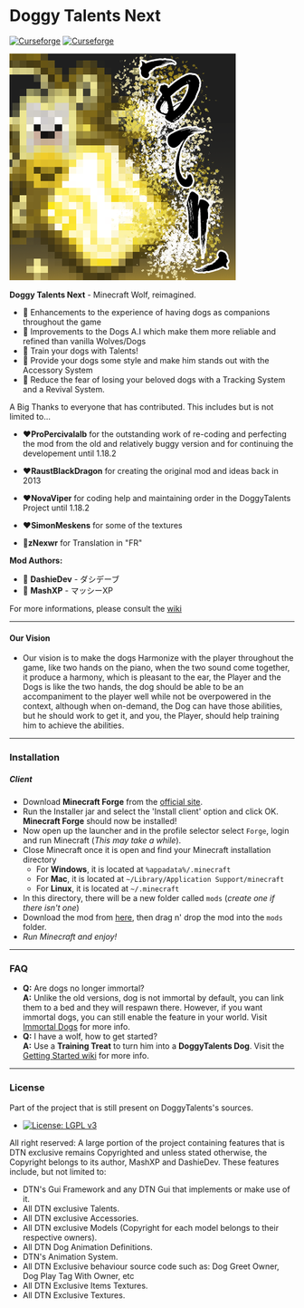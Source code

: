 # Doggy Talents Next 
[![Curseforge](http://cf.way2muchnoise.eu/full_doggy-talents-next_downloads.svg)](https://www.curseforge.com/minecraft/mc-mods/doggy-talents-next) [![Curseforge](http://cf.way2muchnoise.eu/versions/For%20MC_doggy-talents-next_all.svg)](https://www.curseforge.com/minecraft/mc-mods/doggy-talents-next)

![DT Logo](https://github.com/DashieDev/DoggyTalentsNext/blob/225f4b95d39e4890046bcf6ac30ad8e6b467a9a5/images/logo_curse4.png?raw=true)

**Doggy Talents Next** - Minecraft Wolf, reimagined.


* 🦴 Enhancements to the experience of having dogs as companions throughout the game 
* 🦴 Improvements to the Dogs A.I which make them more reliable and refined than vanilla Wolves/Dogs
* 🦴 Train your dogs with Talents!
* 🦴 Provide your dogs some style and make him stands out with the Accessory System
* 🦴 Reduce the fear of losing your beloved dogs with a Tracking System and a Revival System.

A Big Thanks to everyone that has contributed. This includes but is not limited to...
 * ❤️**ProPercivalalb** for the outstanding work of re-coding and perfecting the mod from the old and relatively buggy version and for continuing the developement until 1.18.2
 * ❤️**RaustBlackDragon** for creating the original mod and ideas back in 2013
 * ❤️**NovaViper** for coding help and maintaining order in the DoggyTalents Project until 1.18.2
 * ❤️**SimonMeskens** for some of the textures

 * 💚**zNexwr** for Translation in "FR"
    
**Mod Authors:**
* 🦴 **DashieDev** - ダシデーブ
* 🦴 **MashXP** - マッシーXP

For more informations, please consult the [wiki](https://github.com/DashieDev/DoggyTalentsNext/wiki)

-----------------

#### Our Vision
 * Our vision is to make the dogs Harmonize with the player throughout the game, like two hands on the piano, when the two sound come together, it produce a harmony, which is pleasant to the ear, the Player and the Dogs is like the two hands, the dog should be able to be an accompaniment to the player well while not be overpowered in the context, although when on-demand, the Dog can have those abilities, but he should work to get it, and you, the Player, should help training him to achieve the abilities.

-----------------

### Installation

##### Client
- Download **Minecraft Forge** from the [official site](https://files.minecraftforge.net/).
- Run the Installer jar and select the 'Install client' option and click OK. **Minecraft Forge** should now be installed!
- Now open up the launcher and in the profile selector select ```Forge```, login and run Minecraft (*This may take a while*).
- Close Minecraft once it is open and find your Minecraft installation directory
  - For **Windows**, it is located at ```%appadata%/.minecraft```
  - For **Mac**, it is located at ````~/Library/Application Support/minecraft````
  - For **Linux**, it is located at ```~/.minecraft``` 
- In this directory, there will be a new folder called ```mods``` (*create one if there isn't one*)
- Download the mod from [here](https://www.curseforge.com/minecraft/mc-mods/doggy-talents/files), then drag n' drop the mod into the ```mods``` folder.
- *Run Minecraft and enjoy!*

-----------------

### FAQ
 <!-- - **Q:** Will there be a Fabric version?  
   **A:** I will not be creating one, if someone wants to take up this task please contact me.
 - **Q:** Which Minecraft versions are supported?  
   **A:** It is normally be the last two major releases, currently `1.16.x` and `1.17.x`. -->
 - **Q:** Are dogs no longer immortal?  
   **A:** Unlike the old versions, dog is not immortal by default, you can link them to a bed and they will respawn there. However, if you want immortal dogs, you can still enable the feature in your world. Visit [Immortal Dogs](https://github.com/DashieDev/DoggyTalentsNext/wiki/Immortal-Dogs) for more info.
 - **Q:** I have a wolf, how to get started?  
   **A:** Use a **Training Treat** to turn him into a **DoggyTalents Dog**. Visit the [Getting Started wiki](https://github.com/DashieDev/DoggyTalentsNext/wiki/Getting-Started) for more info.

-----------------
### License
Part of the project that is still present on DoggyTalents's sources.
 - [![License: LGPL v3](https://img.shields.io/badge/License-LGPL_v3-blue.svg)](https://www.gnu.org/licenses/lgpl-3.0) 

All right reserved: 
A large portion of the project containing features that is DTN 
exclusive remains Copyrighted and unless stated otherwise,
the Copyright belongs to its author, MashXP and DashieDev. 
These features include, but not limited to:
  + DTN's Gui Framework and any DTN Gui that implements or make use of it.
  + All DTN exclusive Talents.
  + All DTN exclusive Accessories.
  + All DTN exclusive Models (Copyright for each model belongs to their respective owners).
  + All DTN Dog Animation Definitions.
  + DTN's Animation System.
  + All DTN Exclusive behaviour source code
    such as: Dog Greet Owner, Dog Play Tag With Owner, etc
  + All DTN Exclusive Items Textures.
  + All DTN Exclusive Textures.